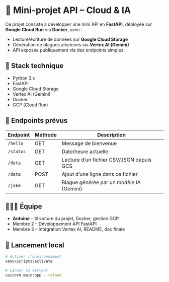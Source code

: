 # 🚀 Mini-projet API – Cloud & IA

Ce projet consiste à développer une mini API en **FastAPI**, déployée sur **Google Cloud Run** via **Docker**, avec :

- Lecture/écriture de données sur **Google Cloud Storage**
- Génération de blagues aléatoires via **Vertex AI (Gemini)**
- API exposée publiquement via des endpoints simples

## 🔧 Stack technique
- Python 3.x
- FastAPI
- Google Cloud Storage
- Vertex AI (Gemini)
- Docker
- GCP (Cloud Run)

## 📌 Endpoints prévus

| Endpoint       | Méthode | Description |
|----------------|---------|-------------|
| `/hello`       | GET     | Message de bienvenue |
| `/status`      | GET     | Date/heure actuelle |
| `/data`        | GET     | Lecture d’un fichier CSV/JSON depuis GCS |
| `/data`        | POST    | Ajout d’une ligne dans ce fichier |
| `/joke`        | GET     | Blague générée par un modèle IA (Gemini) |

## 🧑‍🤝‍🧑 Équipe

- **Antoine** – Structure du projet, Docker, gestion GCP
- Membre 2 – Développement API FastAPI
- Membre 3 – Intégration Vertex AI, README, doc finale

## 🚀 Lancement local

```bash
# Activer l’environnement
venv\Scripts\activate

# Lancer le serveur
uvicorn main:app --reload

